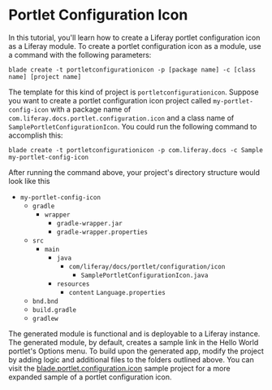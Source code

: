 # Portlet Configuration Icon

In this tutorial, you'll learn how to create a Liferay portlet configuration
icon as a Liferay module. To create a portlet configuration icon as a module,
use a command with the following parameters: 

    blade create -t portletconfigurationicon -p [package name] -c [class name] [project name]

The template for this kind of project is `portletconfigurationicon`. Suppose you
want to create a portlet configuration icon project called
`my-portlet-config-icon` with a package name of
`com.liferay.docs.portlet.configuration.icon` and a class name of
`SamplePortletConfigurationIcon`. You could run the following command to
accomplish this:

    blade create -t portletconfigurationicon -p com.liferay.docs -c Sample my-portlet-config-icon

After running the command above, your project's directory structure would look
like this

- `my-portlet-config-icon`
    - `gradle`
        - `wrapper`
            - `gradle-wrapper.jar`
            - `gradle-wrapper.properties`
    - `src`
        - `main`
            - `java`
                - `com/liferay/docs/portlet/configuration/icon`
                    - `SamplePortletConfigurationIcon.java`
            - `resources`
                - `content`
                    `Language.properties`
    - `bnd.bnd`
    - `build.gradle`
    - `gradlew`

The generated module is functional and is deployable to a Liferay instance. The
generated module, by default, creates a sample link in the Hello World portlet's
Options menu. To build upon the generated app, modify the project by adding
logic and additional files to the folders outlined above. You can visit the
[blade.portlet.configuration.icon](https://github.com/liferay/liferay-blade-samples/tree/master/liferay-gradle/blade.portlet.configuration.icon)
sample project for a more expanded sample of a portlet configuration icon.
